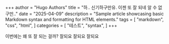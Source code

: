 +++
author = "Hugo Authors"
title = "하.. 신기하구만유. 이젠 또 잘 되네 알 수 없구만.."
date = "2025-04-09"
description = "Sample article showcasing basic Markdown syntax and formatting for HTML elements."
tags = [
    "markdown",
    "css",
    "html",
]
categories = [
    "테스트",
    "syntax",
]
+++

이번에는 왜 또 잘 되는 걸까? 잘되요 잘되요 잘되요